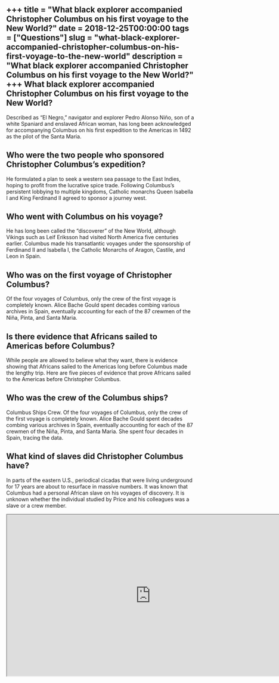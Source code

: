 +++
title = "What black explorer accompanied Christopher Columbus on his first voyage to the New World?"
date = 2018-12-25T00:00:00
tags = ["Questions"]
slug = "what-black-explorer-accompanied-christopher-columbus-on-his-first-voyage-to-the-new-world"
description = "What black explorer accompanied Christopher Columbus on his first voyage to the New World?"
+++
What black explorer accompanied Christopher Columbus on his first voyage to the New World?
------------------------------------------------------------------------------------------

Described as “El Negro,” navigator and explorer Pedro Alonso Niño, son of a white Spaniard and enslaved African woman, has long been acknowledged for accompanying Columbus on his first expedition to the Americas in 1492 as the pilot of the Santa Maria.

Who were the two people who sponsored Christopher Columbus’s expedition?
------------------------------------------------------------------------

He formulated a plan to seek a western sea passage to the East Indies, hoping to profit from the lucrative spice trade. Following Columbus’s persistent lobbying to multiple kingdoms, Catholic monarchs Queen Isabella I and King Ferdinand II agreed to sponsor a journey west.

Who went with Columbus on his voyage?
-------------------------------------

He has long been called the “discoverer” of the New World, although Vikings such as Leif Eriksson had visited North America five centuries earlier. Columbus made his transatlantic voyages under the sponsorship of Ferdinand II and Isabella I, the Catholic Monarchs of Aragon, Castile, and Leon in Spain.

Who was on the first voyage of Christopher Columbus?
----------------------------------------------------

Of the four voyages of Columbus, only the crew of the first voyage is completely known. Alice Bache Gould spent decades combing various archives in Spain, eventually accounting for each of the 87 crewmen of the Niña, Pinta, and Santa Maria.

Is there evidence that Africans sailed to Americas before Columbus?
-------------------------------------------------------------------

While people are allowed to believe what they want, there is evidence showing that Africans sailed to the Americas long before Columbus made the lengthy trip. Here are five pieces of evidence that prove Africans sailed to the Americas before Christopher Columbus.

Who was the crew of the Columbus ships?
---------------------------------------

Columbus Ships Crew. Of the four voyages of Columbus, only the crew of the first voyage is completely known. Alice Bache Gould spent decades combing various archives in Spain, eventually accounting for each of the 87 crewmen of the Niña, Pinta, and Santa Maria. She spent four decades in Spain, tracing the data.

What kind of slaves did Christopher Columbus have?
--------------------------------------------------

In parts of the eastern U.S., periodical cicadas that were living underground for 17 years are about to resurface in massive numbers. It was known that Columbus had a personal African slave on his voyages of discovery. It is unknown whether the individual studied by Price and his colleagues was a slave or a crew member.

<iframe allow="accelerometer; autoplay; clipboard-write; encrypted-media; gyroscope; picture-in-picture" allowfullscreen="" class="__youtube_prefs__  epyt-is-override  no-lazyload" data-no-lazy="1" data-origheight="433" data-origwidth="770" data-skipgform_ajax_framebjll="" height="433" id="_ytid_30358" loading="lazy" src="https://www.youtube.com/embed/1Fe9JqUCKRk?enablejsapi=1&autoplay=0&cc_load_policy=0&cc_lang_pref=&iv_load_policy=1&loop=0&modestbranding=0&rel=1&fs=1&playsinline=0&autohide=2&theme=dark&color=red&controls=1&" title="YouTube player" width="770"></iframe>